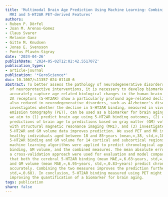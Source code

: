 ```yaml
---
title: 'Multimodal Brain Age Prediction Using Machine Learning: Combining Structural
  MRI and 5-HT2AR PET-derived Features'
authors:
- Ruben P. Dörfel
- Joan M. Arenas-Gomez
- Claus Svarer
- Melanie Ganz
- Gitte M. Knudsen
- Jonas E. Svensson
- Pontus Plavén-Sigray
date: '2024-04-26'
publishDate: '2024-05-02T12:02:42.551707Z'
publication_types:
- article-journal
publication: '*GeroScience*'
doi: 10.1007/s11357-024-01148-6
abstract: To better assess the pathology of neurodegenerative disorders and the efficacy
  of neuroprotective interventions, it is necessary to develop biomarkers that can
  accurately capture age-related biological changes in the human brain. Brain serotonin
  2A receptors (5-HT2AR) show a particularly profound age-related decline and are
  also reduced in neurodegenerative disorders, such as Alzheimer's disease. This study
  investigates whether the decline in 5-HT2AR binding, measured in vivo using positron
  emission tomography (PET), can be used as a biomarker for brain aging. Specifically,
  we aim to (1) predict brain age using 5-HT2AR binding outcomes, (2) compare 5-HT2AR-based
  predictions of brain age to predictions based on gray matter (GM) volume, as determined
  with structural magnetic resonance imaging (MRI), and (3) investigate whether combining
  5-HT2AR and GM volume data improves prediction. We used PET and MR images from 209
  healthy individuals aged between 18 and 85~years (mean,=,38, std,=,18) and estimated
  5-HT2AR binding and GM volume for 14 cortical and subcortical regions. Different
  machine learning algorithms were applied to predict chronological age based on 5-HT2AR
  binding, GM volume, and the combined measures. The mean absolute error (MAE) and
  a cross-validation approach were used for evaluation and model comparison. We find
  that both the cerebral 5-HT2AR binding (mean MAE,=,6.63~years, std,=,0.74~years)
  and GM volume (mean MAE,=,6.95~years, std,=,0.83~years) predict chronological age
  accurately. Combining the two measures improves the prediction further (mean MAE,=,5.54~years,
  std,=,0.68). In conclusion, 5-HT2AR binding measured using PET might be useful for
  improving the quantification of a biomarker for brain aging.
tags: publication
share: false
---
```

